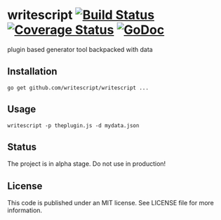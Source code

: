 # writescript [![Build Status](https://travis-ci.org/writescript/writescript.svg?branch=master)](https://travis-ci.org/writescript/writescript) [![Coverage Status](https://coveralls.io/repos/writescript/writescript/badge.svg?branch=develop&service=github)](https://coveralls.io/github/writescript/writescript?branch=develop)  [![GoDoc](https://godoc.org/github.com/writescript/writescript?status.svg)](https://godoc.org/github.com/writescript/writescript)

plugin based generator tool backpacked with data

## Installation

    go get github.com/writescript/writescript ...

## Usage

    writescript -p theplugin.js -d mydata.json

## Status
The project is in alpha stage. Do not use in production!

## License
This code is published under an MIT license. See LICENSE file for more information.
